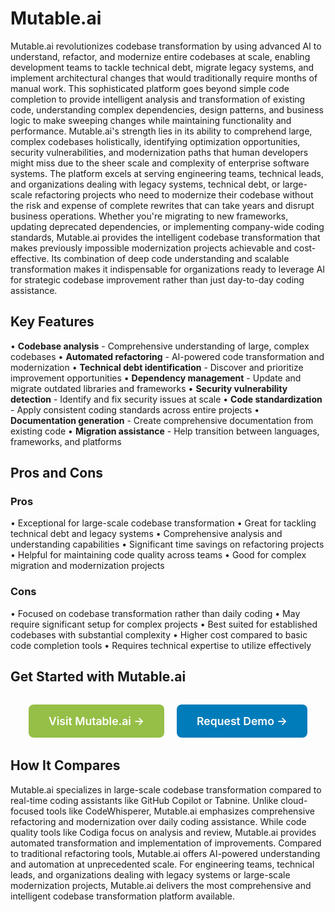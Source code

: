 # Mutable.ai

Mutable.ai revolutionizes codebase transformation by using advanced AI to understand, refactor, and modernize entire codebases at scale, enabling development teams to tackle technical debt, migrate legacy systems, and implement architectural changes that would traditionally require months of manual work. This sophisticated platform goes beyond simple code completion to provide intelligent analysis and transformation of existing code, understanding complex dependencies, design patterns, and business logic to make sweeping changes while maintaining functionality and performance. Mutable.ai's strength lies in its ability to comprehend large, complex codebases holistically, identifying optimization opportunities, security vulnerabilities, and modernization paths that human developers might miss due to the sheer scale and complexity of enterprise software systems. The platform excels at serving engineering teams, technical leads, and organizations dealing with legacy systems, technical debt, or large-scale refactoring projects who need to modernize their codebase without the risk and expense of complete rewrites that can take years and disrupt business operations. Whether you're migrating to new frameworks, updating deprecated dependencies, or implementing company-wide coding standards, Mutable.ai provides the intelligent codebase transformation that makes previously impossible modernization projects achievable and cost-effective. Its combination of deep code understanding and scalable transformation makes it indispensable for organizations ready to leverage AI for strategic codebase improvement rather than just day-to-day coding assistance.

## Key Features

• **Codebase analysis** - Comprehensive understanding of large, complex codebases
• **Automated refactoring** - AI-powered code transformation and modernization
• **Technical debt identification** - Discover and prioritize improvement opportunities
• **Dependency management** - Update and migrate outdated libraries and frameworks
• **Security vulnerability detection** - Identify and fix security issues at scale
• **Code standardization** - Apply consistent coding standards across entire projects
• **Documentation generation** - Create comprehensive documentation from existing code
• **Migration assistance** - Help transition between languages, frameworks, and platforms

## Pros and Cons

### Pros
• Exceptional for large-scale codebase transformation
• Great for tackling technical debt and legacy systems
• Comprehensive analysis and understanding capabilities
• Significant time savings on refactoring projects
• Helpful for maintaining code quality across teams
• Good for complex migration and modernization projects

### Cons
• Focused on codebase transformation rather than daily coding
• May require significant setup for complex projects
• Best suited for established codebases with substantial complexity
• Higher cost compared to basic code completion tools
• Requires technical expertise to utilize effectively

## Get Started with Mutable.ai

<div style="text-align: center; margin: 2rem 0;">
  <a href="https://www.mutable.ai" target="_blank" rel="noopener noreferrer" style="display: inline-block; background: #96BF47; color: white; padding: 1rem 2rem; text-decoration: none; border-radius: 8px; font-weight: 600; font-size: 1.1rem; margin-right: 1rem;">Visit Mutable.ai →</a>
  <a href="https://www.mutable.ai/contact" target="_blank" rel="noopener noreferrer" style="display: inline-block; background: #007cba; color: white; padding: 1rem 2rem; text-decoration: none; border-radius: 8px; font-weight: 600; font-size: 1.1rem;">Request Demo →</a>
</div>

## How It Compares

Mutable.ai specializes in large-scale codebase transformation compared to real-time coding assistants like GitHub Copilot or Tabnine. Unlike cloud-focused tools like CodeWhisperer, Mutable.ai emphasizes comprehensive refactoring and modernization over daily coding assistance. While code quality tools like Codiga focus on analysis and review, Mutable.ai provides automated transformation and implementation of improvements. Compared to traditional refactoring tools, Mutable.ai offers AI-powered understanding and automation at unprecedented scale. For engineering teams, technical leads, and organizations dealing with legacy systems or large-scale modernization projects, Mutable.ai delivers the most comprehensive and intelligent codebase transformation platform available.